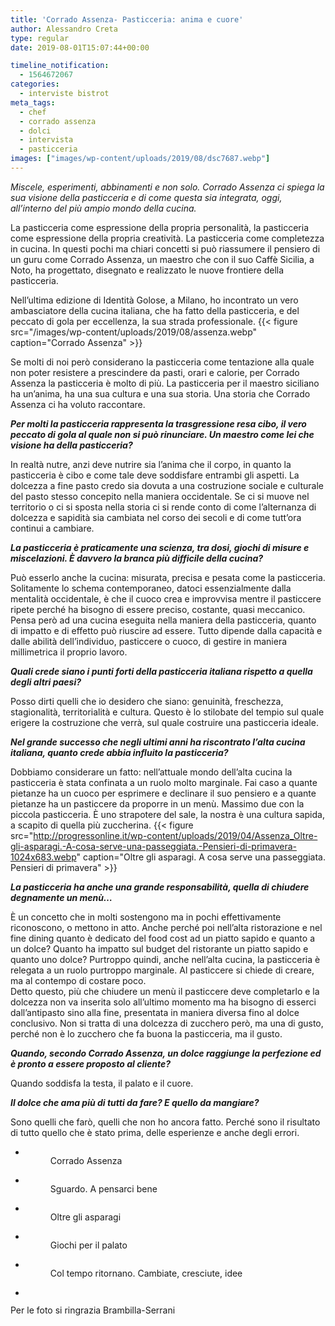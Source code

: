 ```yaml
---
title: 'Corrado Assenza- Pasticceria: anima e cuore'
author: Alessandro Creta
type: regular
date: 2019-08-01T15:07:44+00:00

timeline_notification:
  - 1564672067
categories:
  - interviste bistrot
meta_tags:
  - chef
  - corrado assenza
  - dolci
  - intervista
  - pasticceria
images: ["images/wp-content/uploads/2019/08/dsc7687.webp"]
---
```

_Miscele, esperimenti, abbinamenti e non solo. Corrado Assenza ci spiega la sua visione della pasticceria e di come questa sia integrata, oggi, all’interno del più ampio mondo della cucina._

La pasticceria come espressione della propria personalità, la pasticceria come espressione della propria creatività. La pasticceria come completezza in cucina. In questi pochi ma chiari concetti si può riassumere il pensiero di un guru come Corrado Assenza, un maestro che con il suo Caffè Sicilia, a Noto, ha progettato, disegnato e realizzato le nuove frontiere della pasticceria.

Nell’ultima edizione di Identità Golose, a Milano, ho incontrato un vero ambasciatore della cucina italiana, che ha fatto della pasticceria, e del peccato di gola per eccellenza, la sua strada professionale. 
{{< figure src="/images/wp-content/uploads/2019/08/assenza.webp" caption="Corrado Assenza" >}}
 

  
Se molti di noi però considerano la pasticceria come tentazione alla quale non poter resistere a prescindere da pasti, orari e calorie, per Corrado Assenza la pasticceria è molto di più. La pasticceria per il maestro siciliano ha un’anima, ha una sua cultura e una sua storia. Una storia che Corrado Assenza ci ha voluto raccontare. 

**_Per molti la pasticceria rappresenta la trasgressione resa cibo, il vero peccato di gola al quale non si può rinunciare. Un maestro come lei che visione ha della pasticceria?_**

In realtà nutre, anzi deve nutrire sia l’anima che il corpo, in quanto la pasticceria è cibo e come tale deve soddisfare entrambi gli aspetti. La dolcezza a fine pasto credo sia dovuta a una costruzione sociale e culturale del pasto stesso concepito nella maniera occidentale. Se ci si muove nel territorio o ci si sposta nella storia ci si rende conto di come l’alternanza di dolcezza e sapidità sia cambiata nel corso dei secoli e di come tutt’ora continui a cambiare.

**_La pasticceria è praticamente una scienza, tra dosi, giochi di misure e miscelazioni. È davvero la branca più difficile della cucina?_**

Può esserlo anche la cucina: misurata, precisa e pesata come la pasticceria. Solitamente lo schema contemporaneo, datoci essenzialmente dalla mentalità occidentale, è che il cuoco crea e improvvisa mentre il pasticcere ripete perché ha bisogno di essere preciso, costante, quasi meccanico. Pensa però ad una cucina eseguita nella maniera della pasticceria, quanto di impatto e di effetto può riuscire ad essere. Tutto dipende dalla capacità e dalle abilità dell’individuo, pasticcere o cuoco, di gestire in maniera millimetrica il proprio lavoro.

**_Quali crede siano i punti forti della pasticceria italiana rispetto a quella degli altri paesi?_**

Posso dirti quelli che io desidero che siano: genuinità, freschezza, stagionalità, territorialità e cultura. Questo è lo stilobate del tempio sul quale erigere la costruzione che verrà, sul quale costruire una pasticceria ideale.

**_Nel grande successo che negli ultimi anni ha riscontrato l’alta cucina italiana, quanto crede abbia influito la pasticceria?_**

Dobbiamo considerare un fatto: nell’attuale mondo dell’alta cucina la pasticceria è stata confinata a un ruolo molto marginale. Fai caso a quante pietanze ha un cuoco per esprimere e declinare il suo pensiero e a quante pietanze ha un pasticcere da proporre in un menù. Massimo due con la piccola pasticceria. È uno strapotere del sale, la nostra è una cultura sapida, a scapito di quella più zuccherina.
{{< figure src="http://progressonline.it/wp-content/uploads/2019/04/Assenza_Oltre-gli-asparagi.-A-cosa-serve-una-passeggiata.-Pensieri-di-primavera-1024x683.webp" caption="Oltre gli asparagi. A cosa serve una passeggiata. Pensieri di primavera" >}}
 

**_La pasticceria ha anche una grande responsabilità, quella di chiudere degnamente un menù…_**

È un concetto che in molti sostengono ma in pochi effettivamente riconoscono, o mettono in atto. Anche perché poi nell’alta ristorazione e nel fine dining quanto è dedicato del food cost ad un piatto sapido e quanto a un dolce? Quanto ha impatto sul budget del ristorante un piatto sapido e quanto uno dolce? Purtroppo quindi, anche nell’alta cucina, la pasticceria è relegata a un ruolo purtroppo marginale. Al pasticcere si chiede di creare, ma al contempo di costare poco.  
Detto questo, più che chiudere un menù il pasticcere deve completarlo e la dolcezza non va inserita solo all’ultimo momento ma ha bisogno di esserci dall’antipasto sino alla fine, presentata in maniera diversa fino al dolce conclusivo. Non si tratta di una dolcezza di zucchero però, ma una di gusto, perché non è lo zucchero che fa buona la pasticceria, ma il gusto.

**_Quando, secondo Corrado Assenza, un dolce raggiunge la perfezione ed è pronto a essere proposto al cliente?_**

Quando soddisfa la testa, il palato e il cuore.

**_Il dolce che ama più di tutti da fare? E quello da mangiare?_**

Sono quelli che farò, quelli che non ho ancora fatto. Perché sono il risultato di tutto quello che è stato prima, delle esperienze e anche degli errori.

<ul class="wp-block-gallery columns-3 is-cropped wp-block-gallery-9 is-layout-flex wp-block-gallery-is-layout-flex">
  <li class="blocks-gallery-item">
    <figure><img decoding="async" src="/images/wp-content/uploads/2019/08/assenza.webp?w=1024" alt="" data-id="283" class="wp-image-283" /><figcaption>Corrado Assenza</figcaption></figure>
  </li>
  <li class="blocks-gallery-item">
    <figure><img decoding="async" src="/images/wp-content/uploads/2019/08/assenza_sguardo.-a-pensarci-bene..webp?w=1024" alt="" data-id="282" class="wp-image-282" /><figcaption>Sguardo. A pensarci bene</figcaption></figure>
  </li>
  <li class="blocks-gallery-item">
    <figure><img decoding="async" src="/images/wp-content/uploads/2019/08/assenza_oltre-gli-asparagi.-a-cosa-serve-una-passeggiata.-pensieri-di-primavera.webp?w=1024" alt="" data-id="281" class="wp-image-281" /><figcaption>Oltre gli asparagi</figcaption></figure>
  </li>
  <li class="blocks-gallery-item">
    <figure><img decoding="async" src="/images/wp-content/uploads/2019/08/assenza_giochi-per-il-palato.webp?w=1024" alt="" data-id="280" class="wp-image-280" /><figcaption>Giochi per il palato</figcaption></figure>
  </li>
  <li class="blocks-gallery-item">
    <figure><img decoding="async" src="/images/wp-content/uploads/2019/08/assenza_col-tempo-ritornano.-cambiate-cresciute-maturate.-idee..webp?w=683" alt="" data-id="279" class="wp-image-279" /><figcaption>Col tempo ritornano. Cambiate, cresciute, idee</figcaption></figure>
  </li>
  <li class="blocks-gallery-item">
    <figure><img decoding="async" src="/images/wp-content/uploads/2019/08/ad55582.webp?w=1024" alt="" data-id="276" class="wp-image-276" /></figure>
  </li>
</ul>

Per le foto si ringrazia Brambilla-Serrani